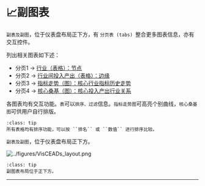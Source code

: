 # 📈副图表

``副表及副图``，位于仪表盘布局正下方，有 ``分页表 (tabs) ``整合更多图表信息，亦有交互控件。

列出相关图表如下述：
* 分页1 → [行业（表格）：节点](../features/app_features_additional_01)
* 分页2 → [行业间投入产出（表格）：边缘](../features/app_features_additional_02)
* 分页3 → [指标走势（图）：核心行业指标历史走势](../features/app_features_additional_02)
* 分页4 → [核心桑基（图）：核心投入产出行业关系](../features/app_features_additional_02)


各图表均有交互功能。``表``可以``排序、过滤``信息。``指标走势图``可高亮个别曲线，``核心桑基图``可供用户自行排版。

`````{admonition} 交互功能之一：可按 排名 或 数值 排序
:class: tip
所有表格均有排序功能，可以按 ``排名`` 或 ``数值`` 进行排序比较。
`````


``副表及副图``，位于仪表盘布局正下方。

![../figures/VisCEADs_layout.png](../figures/VisCEADs_layout.png)


`````{admonition} 副图表布局：正下方
:class: tip
副图表布局位于正下方。
`````

-----









